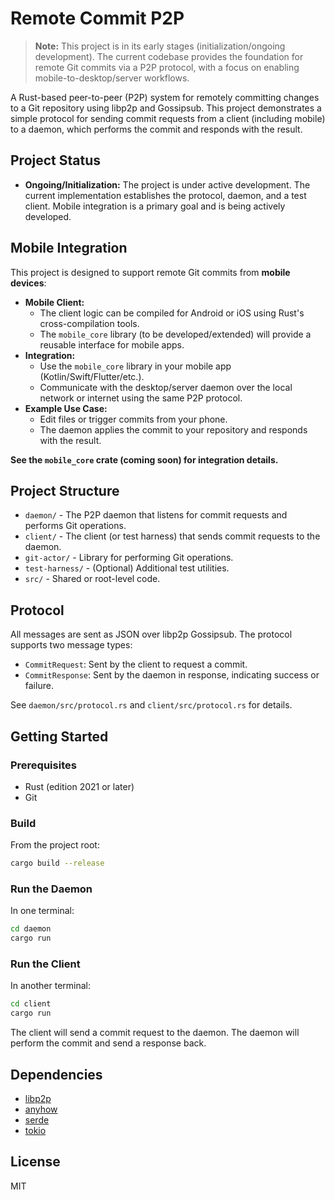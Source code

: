 # Remote Commit P2P

> **Note:** This project is in its early stages (initialization/ongoing development). The current codebase provides the foundation for remote Git commits via a P2P protocol, with a focus on enabling mobile-to-desktop/server workflows.

A Rust-based peer-to-peer (P2P) system for remotely committing changes to a Git repository using libp2p and Gossipsub. This project demonstrates a simple protocol for sending commit requests from a client (including mobile) to a daemon, which performs the commit and responds with the result.

## Project Status

- **Ongoing/Initialization:** The project is under active development. The current implementation establishes the protocol, daemon, and a test client. Mobile integration is a primary goal and is being actively developed.

## Mobile Integration

This project is designed to support remote Git commits from **mobile devices**:

- **Mobile Client:**
  - The client logic can be compiled for Android or iOS using Rust's cross-compilation tools.
  - The `mobile_core` library (to be developed/extended) will provide a reusable interface for mobile apps.
- **Integration:**
  - Use the `mobile_core` library in your mobile app (Kotlin/Swift/Flutter/etc.).
  - Communicate with the desktop/server daemon over the local network or internet using the same P2P protocol.
- **Example Use Case:**
  - Edit files or trigger commits from your phone.
  - The daemon applies the commit to your repository and responds with the result.

**See the `mobile_core` crate (coming soon) for integration details.**

## Project Structure

- `daemon/` - The P2P daemon that listens for commit requests and performs Git operations.
- `client/` - The client (or test harness) that sends commit requests to the daemon.
- `git-actor/` - Library for performing Git operations.
- `test-harness/` - (Optional) Additional test utilities.
- `src/` - Shared or root-level code.

## Protocol

All messages are sent as JSON over libp2p Gossipsub. The protocol supports two message types:

- `CommitRequest`: Sent by the client to request a commit.
- `CommitResponse`: Sent by the daemon in response, indicating success or failure.

See `daemon/src/protocol.rs` and `client/src/protocol.rs` for details.

## Getting Started

### Prerequisites
- Rust (edition 2021 or later)
- Git

### Build

From the project root:

```sh
cargo build --release
```

### Run the Daemon

In one terminal:

```sh
cd daemon
cargo run
```

### Run the Client

In another terminal:

```sh
cd client
cargo run
```

The client will send a commit request to the daemon. The daemon will perform the commit and send a response back.

## Dependencies
- [libp2p](https://libp2p.io/)
- [anyhow](https://docs.rs/anyhow/)
- [serde](https://serde.rs/)
- [tokio](https://tokio.rs/)

## License

MIT 
